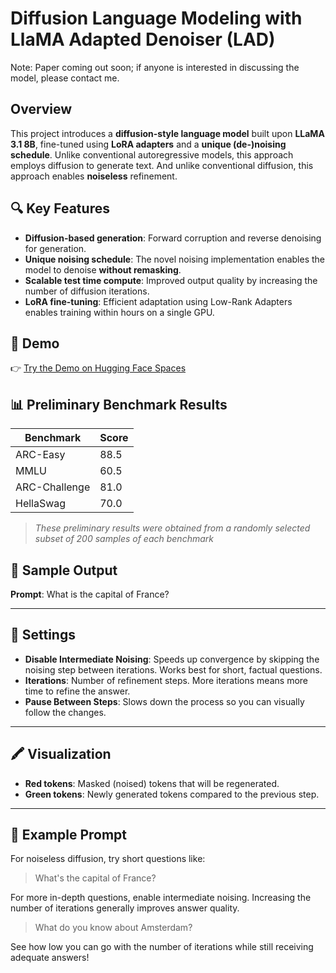 # Diffusion Language Modeling with LlaMA Adapted Denoiser (LAD)

Note: Paper coming out soon; if anyone is interested in discussing the model, please contact me.

## Overview
This project introduces a **diffusion-style language model** built upon **LLaMA 3.1 8B**, fine-tuned using **LoRA adapters** and a **unique (de-)noising schedule**. Unlike conventional autoregressive models, this approach employs diffusion to generate text. And unlike conventional diffusion, this approach enables **noiseless** refinement.

## 🔍 Key Features
- **Diffusion-based generation**: Forward corruption and reverse denoising for generation.
- **Unique noising schedule**: The novel noising implementation enables the model to denoise **without remasking**.
- **Scalable test time compute**: Improved output quality by increasing the number of diffusion iterations.
- **LoRA fine-tuning**: Efficient adaptation using Low-Rank Adapters enables training within hours on a single GPU.

## 🚀 Demo
👉 [Try the Demo on Hugging Face Spaces](https://huggingface.co/spaces/Ruurd/tini-lad)

## 📊 Preliminary Benchmark Results

| Benchmark       | Score |
|------------------|-------|
| ARC-Easy         | 88.5  |
| MMLU             | 60.5  |
| ARC-Challenge    | 81.0  |
| HellaSwag        | 70.0  |

> *These preliminary results were obtained from a randomly selected subset of 200 samples of each benchmark*

## 🧪 Sample Output

**Prompt**: What is the capital of France? 

---

## 🔧 Settings
- **Disable Intermediate Noising**: Speeds up convergence by skipping the noising step between iterations. Works best for short, factual questions.
- **Iterations**: Number of refinement steps. More iterations means more time to refine the answer.
- **Pause Between Steps**: Slows down the process so you can visually follow the changes.

---

## 🖍️ Visualization
- **Red tokens**: Masked (noised) tokens that will be regenerated.
- **Green tokens**: Newly generated tokens compared to the previous step.

---

## 🧪 Example Prompt
For noiseless diffusion, try short questions like:
> What's the capital of France?

For more in-depth questions, enable intermediate noising. Increasing the number of iterations generally improves answer quality.
> What do you know about Amsterdam?

See how low you can go with the number of iterations while still receiving adequate answers!

